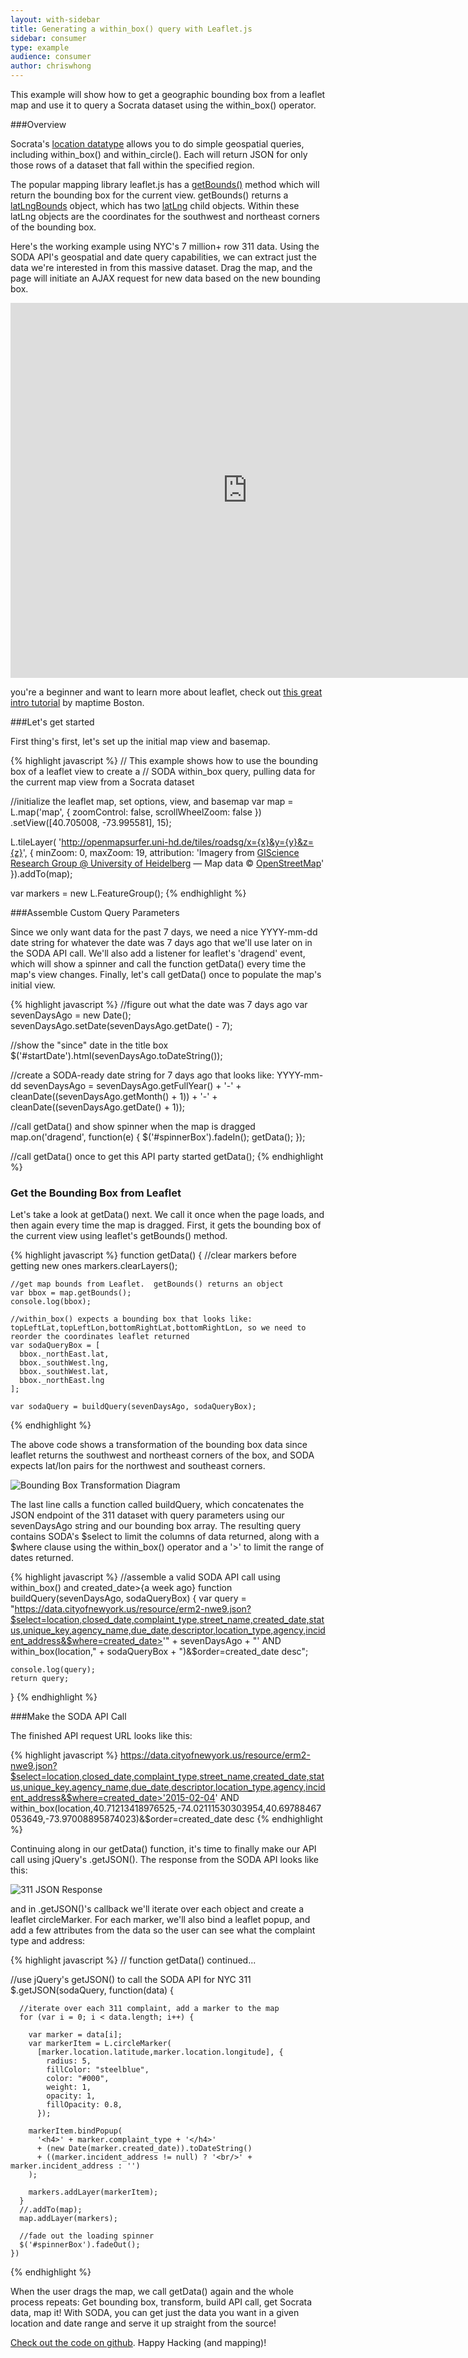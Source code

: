```yaml
---
layout: with-sidebar
title: Generating a within_box() query with Leaflet.js
sidebar: consumer
type: example
audience: consumer
author: chriswhong
---
```



This example will show how to get a geographic bounding box from a leaflet map and use it to query a Socrata dataset using the within_box() operator.

###Overview

Socrata's [location datatype](http://dev.socrata.com/docs/datatypes/location.html) allows you to do simple geospatial queries, including within_box() and within_circle().  Each will return JSON for only those rows of a dataset that fall within the specified region.  

The popular mapping library leaflet.js has a [getBounds()](http://leafletjs.com/reference.html#map-getbounds) method which will return the bounding box for the current view.  getBounds() returns a [latLngBounds](http://leafletjs.com/reference.html#latlngbounds) object, which has two [latLng](http://leafletjs.com/reference.html#latlng) child objects. Within these latLng objects are the coordinates for the southwest and northeast corners of the bounding box.

Here's the working example using NYC's 7 million+ row 311 data. Using the SODA API's geospatial and date query capabilities, we can extract just the data we're interested in from this massive dataset.  Drag the map, and the page will initiate an AJAX request for new data based on the new bounding box.


<iframe width="758" height="600" src="http://chriswhong.github.io/sodaWithinBox/" frameborder="0" allowfullscreen></iframe>

 you're a beginner and want to learn more about leaflet, check out [this great intro tutorial](http://maptimeboston.github.io/leaflet-intro/) by maptime Boston.

###Let's get started

First thing's first, let's set up the initial map view and basemap.

{% highlight javascript %}
// This example shows how to use the bounding box of a leaflet view to create a
// SODA within_box query, pulling data for the current map view from a Socrata dataset

  //initialize the leaflet map, set options, view, and basemap
  var map = L.map('map', {
      zoomControl: false,
      scrollWheelZoom: false
    })
    .setView([40.705008, -73.995581], 15);

  L.tileLayer(
    'http://openmapsurfer.uni-hd.de/tiles/roadsg/x={x}&y={y}&z={z}', {
      minZoom: 0,
      maxZoom: 19,
      attribution: 'Imagery from <a href="http://giscience.uni-hd.de/">GIScience Research Group @ University of Heidelberg</a> &mdash; Map data &copy; <a href="http://www.openstreetmap.org/copyright">OpenStreetMap</a>'
    }).addTo(map);

  var markers = new L.FeatureGroup();
{% endhighlight %}

###Assemble Custom Query Parameters

Since we only want data for the past 7 days, we need a nice YYYY-mm-dd date string for whatever the date was 7 days ago that we'll use later on in the SODA API call. We'll also add a listener for leaflet's 'dragend' event, which will show a spinner and call the function getData() every time the map's view changes.  Finally, let's call getData() once to populate the map's initial view.

{% highlight javascript %}
//figure out what the date was 7 days ago
  var sevenDaysAgo = new Date();
  sevenDaysAgo.setDate(sevenDaysAgo.getDate() - 7);

  //show the "since" date in the title box
  $('#startDate').html(sevenDaysAgo.toDateString());

  //create a SODA-ready date string for 7 days ago that looks like: YYYY-mm-dd
  sevenDaysAgo = sevenDaysAgo.getFullYear() + '-' 
    + cleanDate((sevenDaysAgo.getMonth() + 1)) + '-' 
    + cleanDate((sevenDaysAgo.getDate() + 1));

  //call getData() and show spinner when the map is dragged
  map.on('dragend', function(e) {
    $('#spinnerBox').fadeIn();
    getData();
  });

  //call getData() once to get this API party started
  getData();
{% endhighlight %}

### Get the Bounding Box from Leaflet

Let's take a look at getData() next.  We call it once when the page loads, and then again every time the map is dragged.  First, it gets the bounding box of the current view using leaflet's getBounds() method.

{% highlight javascript %}
  function getData() {
    //clear markers before getting new ones
    markers.clearLayers();

    //get map bounds from Leaflet.  getBounds() returns an object
    var bbox = map.getBounds();
    console.log(bbox);

    //within_box() expects a bounding box that looks like: topLeftLat,topLeftLon,bottomRightLat,bottomRightLon, so we need to reorder the coordinates leaflet returned
    var sodaQueryBox = [
      bbox._northEast.lat, 
      bbox._southWest.lng, 
      bbox._southWest.lat, 
      bbox._northEast.lng
    ];

    var sodaQuery = buildQuery(sevenDaysAgo, sodaQueryBox);
{% endhighlight %}

The above code shows a transformation of the bounding box data since leaflet returns the southwest and northeast corners of the box, and SODA expects lat/lon pairs for the northwest and southeast corners.

![Bounding Box Transformation Diagram](/img/boundingbox.png)

The last line calls a function called buildQuery, which concatenates the JSON endpoint of the 311 dataset with query parameters using our sevenDaysAgo string and our bounding box array.  The resulting query contains SODA's $select to limit the columns of data returned, along with a $where clause using the within_box() operator and a '>' to limit the range of dates returned.

{% highlight javascript %}
  //assemble a valid SODA API call using within_box() and created_date>{a week ago}
  function buildQuery(sevenDaysAgo, sodaQueryBox) {
    var query =
      "https://data.cityofnewyork.us/resource/erm2-nwe9.json?$select=location,closed_date,complaint_type,street_name,created_date,status,unique_key,agency_name,due_date,descriptor,location_type,agency,incident_address&$where=created_date>'" +
      sevenDaysAgo + "' AND within_box(location," + sodaQueryBox +
      ")&$order=created_date desc";

    console.log(query);
    return query;
  }
{% endhighlight %}

###Make the SODA API Call

The finished API request URL looks like this:

{% highlight javascript %}
https://data.cityofnewyork.us/resource/erm2-nwe9.json?$select=location,closed_date,complaint_type,street_name,created_date,status,unique_key,agency_name,due_date,descriptor,location_type,agency,incident_address&$where=created_date>'2015-02-04' AND within_box(location,40.71213418976525,-74.02111530303954,40.69788467053649,-73.97008895874023)&$order=created_date desc
{% endhighlight %}

Continuing along in our getData() function, it's time to finally make our API call using jQuery's .getJSON().  The response from the SODA API looks like this:


![311 JSON Response](/img/311JSON.png)

and in .getJSON()'s callback we'll iterate over each object and create a leaflet circleMarker.  For each marker, we'll also bind a leaflet popup, and add a few attributes from the data so the user can see what the complaint type and address:

{% highlight javascript %}
// function getData() continued...

//use jQuery's getJSON() to call the SODA API for NYC 311
    $.getJSON(sodaQuery, function(data) {

      //iterate over each 311 complaint, add a marker to the map
      for (var i = 0; i < data.length; i++) {

        var marker = data[i];
        var markerItem = L.circleMarker(
          [marker.location.latitude,marker.location.longitude], {
            radius: 5,
            fillColor: "steelblue",
            color: "#000",
            weight: 1,
            opacity: 1,
            fillOpacity: 0.8,
          });

        markerItem.bindPopup(
          '<h4>' + marker.complaint_type + '</h4>' 
          + (new Date(marker.created_date)).toDateString() 
          + ((marker.incident_address != null) ? '<br/>' + marker.incident_address : '')
        );

        markers.addLayer(markerItem);
      }
      //.addTo(map);
      map.addLayer(markers);

      //fade out the loading spinner
      $('#spinnerBox').fadeOut();
    })
{% endhighlight %}

When the user drags the map, we call getData() again and the whole process repeats:  Get bounding box, transform, build API call, get Socrata data, map it!  With SODA, you can get just the data you want in a given location and date range and serve it up straight from the source! 

[Check out the code on github](https://github.com/chriswhong/sodaWithinBox).  Happy Hacking (and mapping)!

